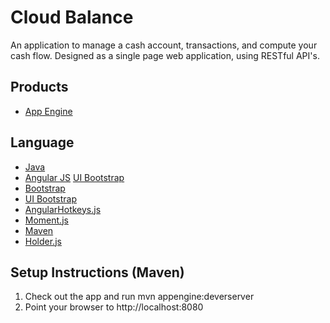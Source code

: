 Cloud Balance
=============

An application to manage a cash account, transactions, and compute your cash flow.  Designed as a single page web application, using RESTful API's.  



## Products
- [App Engine][1]

## Language
- [Java][2]
- [Angular JS][4]
  [UI Bootstrap][10]
- [Bootstrap][5]
- [UI Bootstrap][8]
- [AngularHotkeys.js][6]
- [Moment.js][7]
- [Maven][9]
- [Holder.js][11]


## Setup Instructions (Maven)

1. Check out the app and run mvn appengine:deverserver
2. Point your browser to http://localhost:8080



[1]: https://developers.google.com/appengine
[2]: http://java.com/en/
[3]: https://localhost:8888/
[4]: https://angularjs.org/
[5]: http://getbootstrap.com/2.3.2/
[6]: http://chieffancypants.github.io/angular-hotkeys/
[7]: http://momentjs.com/
[8]: http://angular-ui.github.io/bootstrap/
[9]: http://maven.apache.org/
[10]: http://angular-ui.github.io/bootstrap/
[11]: http://imsky.github.io/holder
